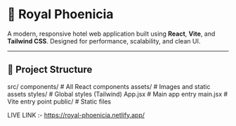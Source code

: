 # 🌟 Royal Phoenicia
A modern, responsive hotel web application built using **React**, **Vite**, and **Tailwind CSS**. Designed for performance, scalability, and clean UI.

---
## 📁 Project Structure
src/
  components/      # All React components
  assets/          # Images and static assets
  styles/          # Global styles (Tailwind)
  App.jsx          # Main app entry
  main.jsx         # Vite entry point
public/            # Static files



LIVE LINK :- https://royal-phoenicia.netlify.app/
